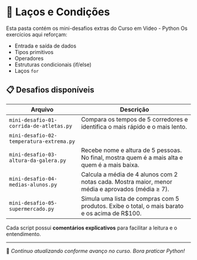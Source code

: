 # 🌱 Laços e Condições 
Esta pasta contém os mini-desafios extras do Curso em Vídeo - Python
Os exercícios aqui reforçam:

- Entrada e saída de dados
- Tipos primitivos
- Operadores
- Estruturas condicionais (if/else)
- Laços `for`

## 📋 Desafios disponíveis

| Arquivo | Descrição |
|--------|-----------|
| `mini-desafio-01- corrida-de-atletas.py` | Compara os tempos de 5 corredores e identifica o mais rápido e o mais lento. |
| `mini-desafio-02-temperatura-extrema.py` |  | Recebe temperaturas de 7 cidades e exibe a maior, menor e média geral. 
| `mini-desafio-03-altura-da-galera.py` | Recebe nome e altura de 5 pessoas. No final, mostra quem é a mais alta e quem é a mais baixa. |
| `mini-desafio-04-medias-alunos.py` | Calcula a média de 4 alunos com 2 notas cada. Mostra maior, menor média e aprovados (média ≥ 7). |
| `mini-desafio-05-supermercado.py` | Simula uma lista de compras com 5 produtos. Exibe o total, o mais barato e os acima de R$100. |

Cada script possui **comentários explicativos** para facilitar a leitura e o entendimento.

---

📌 *Continuo atualizando conforme avanço no curso. Bora praticar Python!*

